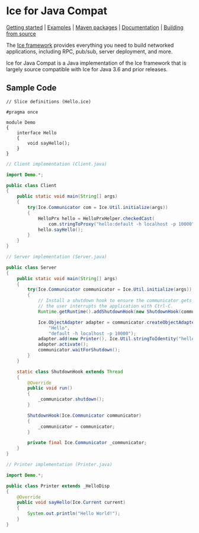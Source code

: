 # Ice for Java Compat

[Getting started] | [Examples] | [Maven packages] | [Documentation] | [Building from source]

The [Ice framework] provides everything you need to build networked applications,
including RPC, pub/sub, server deployment, and more.

Ice for Java Compat is a Java implementation of the Ice framework that is largely source
compatible with Ice for Java 3.6 and prior releases.

## Sample Code

```slice
// Slice definitions (Hello.ice)

#pragma once

module Demo
{
    interface Hello
    {
        void sayHello();
    }
}
```

```java
// Client implementation (Client.java)

import Demo.*;

public class Client
{
    public static void main(String[] args)
    {
        try(Ice.Communicator com = Ice.Util.initialize(args))
        {
            HelloPrx hello = HelloPrxHelper.checkedCast(
                com.stringToProxy("hello:default -h localhost -p 10000"));
            hello.sayHello();
        }
    }
}
```

```java
// Server implementation (Server.java)

public class Server
{
    public static void main(String[] args)
    {
        try(Ice.Communicator communicator = Ice.Util.initialize(args))
        {
            // Install a shutdown hook to ensure the communicator gets shutdown when
            // the user interrupts the application with Ctrl-C.
            Runtime.getRuntime().addShutdownHook(new ShutdownHook(communicator));

            Ice.ObjectAdapter adapter = communicator.createObjectAdapterWithEndpoints(
                "Hello",
                "default -h localhost -p 10000");
            adapter.add(new Printer(), Ice.Util.stringToIdentity("hello"));
            adapter.activate();
            communicator.waitForShutdown();
        }
    }

    static class ShutdownHook extends Thread
    {
        @Override
        public void run()
        {
            _communicator.shutdown();
        }

        ShutdownHook(Ice.Communicator communicator)
        {
            _communicator = communicator;
        }

        private final Ice.Communicator _communicator;
    }
}
```

```java
// Printer implementation (Printer.java)

import Demo.*;

public class Printer extends _HelloDisp
{
    @Override
    public void sayHello(Ice.Current current)
    {
        System.out.println("Hello World!");
    }
}
```

[Getting started]: https://doc.zeroc.com/ice/3.7/hello-world-application/writing-an-ice-application-with-java-compat
[Examples]: https://github.com/zeroc-ice/ice-demos/tree/3.7/java-compat
[Maven packages]: https://central.sonatype.com/namespace/com.zeroc
[Documentation]: https://doc.zeroc.com/ice/3.7
[Building from source]: https://github.com/zeroc-ice/ice/blob/3.7/java-compat/BUILDING.md
[Ice framework]: https://github.com/zeroc-ice/ice
